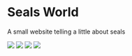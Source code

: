 <h1><strong>Seals World</strong></h1>

<p>A small website telling a little about seals</p>

<img src="https://imgur.com/ZRGGVfG.png">
<img src="https://imgur.com/6j09KJD.png">
<img src="https://imgur.com/ityeiVd.png">
<img src="https://imgur.com/6BIBQZ8.png">